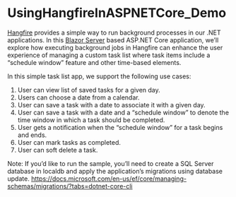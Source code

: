 # UsingHangfireInASPNETCore_Demo

[Hangfire](https://www.hangfire.io/) provides a simple way to run background processes in our .NET applications. In this [Blazor Server](https://docs.microsoft.com/en-us/aspnet/core/blazor/?view=aspnetcore-5.0) based ASP.NET Core application, we’ll explore how executing background jobs in Hangfire can enhance the user experience of managing a custom task list where task items include a “schedule window” feature and other time-based elements. 

In this simple task list app, we support the following use cases:

1.	User can view list of saved tasks for a given day.
2.	Users can choose a date from a calendar.
3.	User can save a task with a date to associate it with a given day.
4.	User can save a task with a date and a “schedule window” to denote the time window in which a task should be completed.
5.	User gets a notification when the “schedule window” for a task begins and ends.
6.	User can mark tasks as completed.
7.	User can soft delete a task.

Note: If you’d like to run the sample, you’ll need to create a SQL Server database in localdb and apply the application’s migrations using database update. https://docs.microsoft.com/en-us/ef/core/managing-schemas/migrations/?tabs=dotnet-core-cli
